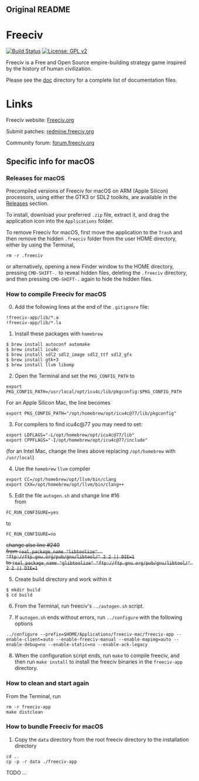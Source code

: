 ## Original README

Freeciv
=======

[![Build Status](https://github.com/freeciv/freeciv/workflows/continuous%20integration/badge.svg)](https://github.com/freeciv/freeciv/actions?query=workflow%3A%22continuous+integration%22)
[![License: GPL v2](https://img.shields.io/badge/License-GPL%20v2-blue.svg)](https://www.gnu.org/licenses/old-licenses/gpl-2.0.en.html)

Freeciv is a Free and Open Source empire-building strategy game inspired by the history of human civilization.

Please see the [doc](doc) directory for a complete list of documentation files.

Links
=====
Freeciv website: [Freeciv.org](https://www.freeciv.org/)

Submit patches: [redmine.freeciv.org](https://redmine.freeciv.org/projects/freeciv)

Community forum: [forum.freeciv.org](https://forum.freeciv.org/)



## Specific info for macOS

### Releases for macOS

Precompiled versions of Freeciv for macOS on ARM (Apple Silicon) processors, using either the GTK3 or SDL2 toolkits, are available in the [Releases](https://github.com/sabinomaggi/freeciv-mac/releases) section.

To install, download your preferred `.zip` file, extract it, and drag the application icon into the `Applications` folder.

To remove Freeciv for macOS, first move the application to the `Trash` and then remove the hidden `.freeciv` folder from the user HOME directory, either by using the Terminal,
```
rm -r .freeciv
```
or alternatively, opening a new Finder window to the HOME directory, pressing `CMD-SHIFT-.` to reveal hidden files, deleting the `.freeciv` directory, and then pressing `CMD-SHIFT-.` again to hide the hidden files.


### How to compile Freeciv for macOS

0. Add the following lines at the end of the `.gitignore` file:

```
!freeciv-app/lib/*.a
!freeciv-app/lib/*.la
```

1. Install these packages with `homebrew`
```
$ brew install autoconf automake
$ brew install icu4c
$ brew install sdl2 sdl2_image sdl2_ttf sdl2_gfx
$ brew install gtk+3
$ brew install llvm libomp
```

2. Open the Terminal and set the `PKG_CONFIG_PATH` to  
```
export PKG_CONFIG_PATH=/usr/local/opt/icu4c/lib/pkgconfig:$PKG_CONFIG_PATH
```

For an Apple Silicon Mac, the line becomes
```
export PKG_CONFIG_PATH="/opt/homebrew/opt/icu4c@77/lib/pkgconfig"
```

3. For compilers to find icu4c@77 you may need to set:
```
export LDFLAGS="-L/opt/homebrew/opt/icu4c@77/lib"
export CPPFLAGS="-I/opt/homebrew/opt/icu4c@77/include"
```
(for an Intel Mac, change the lines above replacing `/opt/homebrew` with `/usr/local`)

4. Use the `homebrew` `llvm` compiler
```
export CC=/opt/homebrew/opt/llvm/bin/clang
export CXX=/opt/homebrew/opt/llvm/bin/clang++
```

5. Edit the file `autogen.sh` and change line \#16  
from 
```
FC_RUN_CONFIGURE=yes
```  
to
```
FC_RUN_CONFIGURE=no
```

~~change also line \#240~~  
~~from  `real_package_name "libtoolize"  "ftp://ftp.gnu.org/pub/gnu/libtool/" 2 2 || DIE=1`~~  
~~to `real_package_name "glibtoolize" "ftp://ftp.gnu.org/pub/gnu/libtool/" 2 2 || DIE=1`~~  

5. Create build directory and work within it
```
$ mkdir build
$ cd build
```

6. From the Terminal, run freeciv's `../autogen.sh` script.

7. If `autogen.sh` ends without errors, run `../configure` with the following options

```
../configure --prefix=$HOME/Applications/freeciv-mac/freeciv-app --enable-client=auto --enable-freeciv-manual --enable-mapimg=auto --enable-debug=no --enable-static=no --enable-ack-legacy
```

8. When the configuration script ends, run `make` to compile freeciv, and then run `make install` to install the freeciv binaries in the `freeciv-app` directory.


### How to clean and start again

From the Terminal, run
```
rm -r freeciv-app
make distclean
```


### How to bundle Freeciv for macOS

1. Copy the `data` directory from the root freeciv directory to the installation directory
```
cd ..
cp -p -r data ./freeciv-app
```

TODO ...

